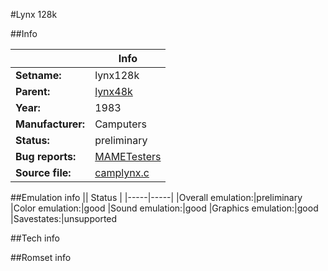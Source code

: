 #Lynx 128k

##Info

||Info|
|-----|-----|
|**Setname:**|lynx128k
|**Parent:**|[lynx48k](lynx48k.md)
|**Year:**|1983
|**Manufacturer:**|Camputers
|**Status:**|preliminary
|**Bug reports:**|[MAMETesters](http://mametesters.org/view_all_set.php?type=1&temporary=y&search=camplynx.c)
|**Source file:**|[camplynx.c](https://github.com/mamedev/mame/blob/master/src/mess/drivers/camplynx.c)

##Emulation info
|| Status |
|-----|-----|
|Overall emulation:|preliminary
|Color emulation:|good
|Sound emulation:|good
|Graphics emulation:|good
|Savestates:|unsupported

##Tech info

##Romset info

<!--- START OF EDITED COMMENT DO NOT TOUCH TEXT ABOVE-->
